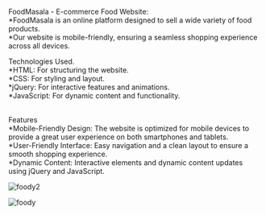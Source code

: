 FoodMasala - E-commerce Food Website:
<br>
*FoodMasala is an online platform designed to sell a wide variety of food products. 
<br>
*Our website is mobile-friendly, ensuring a seamless shopping experience across all devices.
<br>

Technologies Used.
<br>
*HTML: For structuring the website.
<br>
*CSS: For styling and layout.
<br>
*jQuery: For interactive features and animations.
<br>
*JavaScript: For dynamic content and functionality.

<br>
Features
<br>
*Mobile-Friendly Design: The website is optimized for mobile devices to provide a great user experience on both smartphones and tablets.
<br>
*User-Friendly Interface: Easy navigation and a clean layout to ensure a smooth shopping experience.
<br>
*Dynamic Content: Interactive elements and dynamic content updates using jQuery and JavaScript.
<br>

![foody2](https://user-images.githubusercontent.com/71552773/205292467-c0c82227-eb98-4f2c-ad01-6ac64232dac4.PNG)

![foody](https://user-images.githubusercontent.com/71552773/205292439-432dc63d-d6a9-4f1b-aacb-b72d10f80151.PNG)


